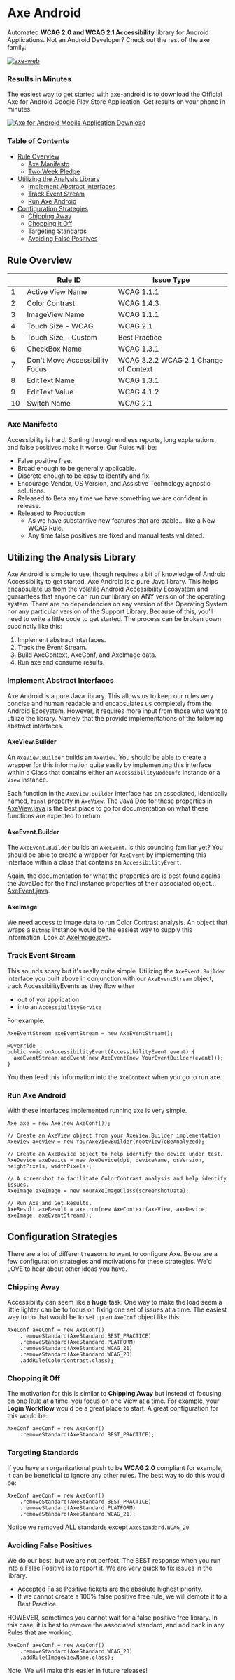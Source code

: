 # Axe Android

Automated **WCAG 2.0 and WCAG 2.1 Accessibility** library for Android Applications. Not an Android Developer? Check out the rest of the axe family.

[![axe-web](https://img.shields.io/badge/axe-web-green.svg?logo=github&logoColor=ffffff&longCache=true&colorA=0077C8&colorB=000000&style=for-the-badge)](https://github.com/dequelabs/axe-core)

### Results in Minutes

The easiest way to get started with axe-android is to download the Official Axe for Android Google Play Store Application. 
Get results on your phone in minutes. 

[![Axe for Android Mobile Application Download](https://img.shields.io/badge/google%20play-download%20axe%20for%20android%20now-green.svg?logo=android&logoColor=ffffff&longCache=true&colorA=0077C8&colorB=000000&style=for-the-badge)](https://play.google.com/store/apps/details?id=com.deque.axe.android)


### Table of Contents

- [Rule Overview](#rule-overview)
  - [Axe Manifesto](#axe-manifesto)
  - [Two Week Pledge](#two-week-pledge)
- [Utilizing the Analysis Library](#utilizing-the-analysis-library)
  - [Implement Abstract Interfaces](#implement-abstract-interfaces)
  - [Track Event Stream](#track-event-stream)
  - [Run Axe Android](#run-axe-android)
- [Configuration Strategies](#configuration-strategies)
  - [Chipping Away](#chipping-away)
  - [Chopping it Off](#chopping-it-off)
  - [Targeting Standards](#targeting-standards)
  - [Avoiding False Positives](#avoiding-false-positives)

## Rule Overview

|  | Rule ID | Issue Type |
|--|---------|------------|
| 1 | Active View Name | WCAG 1.1.1 |
| 2 | Color Contrast | WCAG 1.4.3 |
| 3 | ImageView Name | WCAG 1.1.1 |
| 4 | Touch Size - WCAG | WCAG 2.1 |
| 5 | Touch Size - Custom | Best Practice |
| 6 | CheckBox Name | WCAG 1.3.1 |
| 7 | Don't Move Accessibility Focus | WCAG 3.2.2 WCAG 2.1 Change of Context |
| 8 | EditText Name | WCAG 1.3.1 |
| 9 | EditText Value | WCAG 4.1.2 |
| 10 | Switch Name | WCAG 2.1 |

### Axe Manifesto

Accessibility is hard. Sorting through endless reports, long explanations, and false positives make it worse. Our Rules will be:

- False positive free.
- Broad enough to be generally applicable.
- Discrete enough to be easy to identify and fix.
- Encourage Vendor, OS Version, and Assistive Technology agnostic solutions.
- Released to Beta any time we have something we are confident in release.
- Released to Production 
  - As we have substantive new features that are stable... like a New WCAG Rule.
  - Any time false positives are fixed and manual tests validated. 

## Utilizing the Analysis Library

Axe Android is simple to use, though requires a bit of knowledge of Android Accessibility to get started. Axe Android is a pure Java library. This helps encapsulate us from the volatile Android Accessibility Ecosystem and guarantees that anyone can run our library on ANY version of the operating system. There are no dependencies on any version of the Operating System nor any particular version of the Support Library. Because of this, you'll need to write a little code to get started. The process can be broken down succinctly like this:

1. Implement abstract interfaces.
2. Track the Event Stream.
3. Build AxeContext, AxeConf, and AxeImage data.
4. Run axe and consume results.

### Implement Abstract Interfaces 

Axe Android is a pure Java library. This allows us to keep our rules very concise and human readable
and encapsulates us completely from the Android Ecosystem. However, it requires more input from 
those who want to utilize the library. Namely that the provide implementations of the following 
abstract interfaces. 

#### AxeView.Builder

An `AxeView.Builder` builds an `AxeView`. You should be able to create a wrapper for this 
information quite easily by implementing this interface within a Class that contains either an 
`AccessibilityNodeInfo` instance or a `View` instance. 

Each function in the `AxeView.Builder` interface has an associated, identically named, `final` 
property in `AxeView`. The Java Doc for these properties in [AxeView.java](https://github.com/dequelabs/axe-android/blob/master/src/main/java/com/deque/axecore/AxeView.java) 
is the best place to go for documentation on what these functions are expected to return.

#### AxeEvent.Builder

The `AxeEvent.Builder` builds an `AxeEvent`. Is this sounding familiar yet? You should be able to 
create a wrapper for `AxeEvent` by implementing this interface within a class that contains an 
`AccessibilityEvent`. 

Again, the documentation for what the properties are is best found agains the JavaDoc for the final 
instance properties of their associated object... [AxeEvent.java](https://github.com/dequelabs/axe-android/blob/master/src/main/java/com/deque/axecore/AxeEvent.java).

#### AxeImage

We need access to image data to run Color Contrast analysis. An object that wraps a `Bitmap` 
instance would be the easiest way to supply this information. Look at 
[AxeImage.java](https://github.com/dequelabs/axe-android/blob/master/src/main/java/com/deque/axecore/colorcontrast/AxeImage.java).

### Track Event Stream

This sounds scary but it's really quite simple. Utilizing the `AxeEvent.Builder` interface you built 
above in conjunction with our `AxeEventStream` object, track AccessibilityEvents as they flow either 

- out of yor application
- into an `AccessibilityService`

For example:

```
AxeEventStream axeEventStream = new AxeEventStream();

@Override
public void onAccessibilityEvent(AccessibilityEvent event) {
  axeEventStream.addEvent(new AxeEvent(new YourEventBuilder(event)));
}
```

You then feed this information into the `AxeContext` when you go to run axe.

### Run Axe Android

With these interfaces implemented running axe is very simple.

```
Axe axe = new Axe(new AxeConf());

// Create an AxeView object from your AxeView.Builder implementation
AxeView axeView = new YourAxeViewBuilder(rootViewToBeAnalyzed);

// Create an AxeDevice object to help identify the device under test.
AxeDevice axeDevice = new AxeDevice(dpi, deviceName, osVersion, heightPixels, widthPixels);

// A screenshot to facilitate ColorContrast analysis and help identify issues.
AxeImage axeImage = new YourAxeImageClass(screenshotData);

// Run Axe and Get Results.
AxeResult axeResult = axe.run(new AxeContext(axeView, axeDevice, axeImage, axeEventStream));
```

## Configuration Strategies

There are a lot of different reasons to want to configure Axe. Below are a few configuration 
strategies and motivations for these strategies. We'd LOVE to hear about other ideas you have.

### Chipping Away

Accessibility can seem like a **huge** task. One way to make the load seem a little lighter can be 
to focus on fixing one set of issues at a time. The easiest way to do that would be to set up an 
`AxeConf` object like this:

```
AxeConf axeConf = new AxeConf()
    .removeStandard(AxeStandard.BEST_PRACTICE)
    .removeStandard(AxeStandard.PLATFORM)
    .removeStandard(AxeStandard.WCAG_21)
    .removeStandard(AxeStandard.WCAG_20)
    .addRule(ColorContrast.class);
```

### Chopping it Off

The motivation for this is similar to **Chipping Away** but instead of focusing on one Rule at a 
time, you focus on one View at a time. For example, your **Login Workflow** would be a great place 
to start. A great configuration for this would be:

```
AxeConf axeConf = new AxeConf()
    .removeStandard(AxeStandard.BEST_PRACTICE);
```

### Targeting Standards

If you have an organizational push to be **WCAG 2.0** compliant for example, it can be beneficial to 
ignore any other rules. The best way to do this would be:

```
AxeConf axeConf = new AxeConf()
    .removeStandard(AxeStandard.BEST_PRACTICE)
    .removeStandard(AxeStandard.PLATFORM)
    .removeStandard(AxeStandard.WCAG_21);
```

Notice we removed ALL standards except `AxeStandard.WCAG_20`.

### Avoiding False Positives

We do our best, but we are not perfect. The BEST response when you run into a False Positive is to 
[report it](https://github.com/dequelabs/axe-android/issues/new/choose). We are very quick to fix 
issues in the library. 

- Accepted False Positive tickets are the absolute highest priority. 
- If we cannot create a 100% false positive free rule, we will demote it to a Best Practice.

HOWEVER, sometimes you cannot wait for a false positive free library. In this case, it is best to 
remove the associated standard, and add back in any Rules that are working.

```
AxeConf axeConf = new AxeConf()
    .removeStandard(AxeStandard.WCAG_20)
    .addRule(ImageViewName.class);
```

Note: We will make this easier in future releases!
